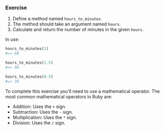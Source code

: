 ### Exercise

1. Define a method named `hours_to_minutes`.
2. The method should take an argument named `hours`.
3. Calculate and return the number of minutes in the given `hours`.

In use:

```ruby
hours_to_minutes(1)
#=> 60

hours_to_minutes(1.5)
#=> 90

hours_to_minutes(0.5)
#=> 30
```

To complete this exercise you'll need to use a mathematical operator. The most common mathematical operators in Ruby are:

- Addition: Uses the `+` sign.
- Subtraction: Uses the `-` sign.
- Multiplication: Uses the `*` sign.
- Division: Uses the `/` sign.
